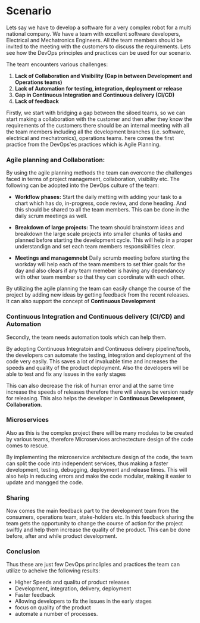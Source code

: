 # Scenario

Lets say we have to develop a software for a very complex robot for a multi national company. We have a team with excellent software developers, Electrical and Mechatronics Engineers. All the team members should be invited to the meeting with the customers to discuss the requirements. Lets see how the DevOps principles and practices can be used for our scenario.

The team encounters various challenges:
1. **Lack of Collaboration and Visibility (Gap in between Development and Operations teams)**
2. **Lack of Automation for testing, integration, deployment or release**
3. **Gap in Continuous Integration and Continuous delivery (CI/CD)**
4. **Lack of feedback**

Firstly, we start with bridging a gap between the siloed teams, so we can start making a collaboration with the customer and then after they know the requirements of the customers there should be an internal meeting with all the team members including all the development branches (i.e. software, electrical and mechatronics), operations teams. here comes the first practice from the DevOps'es practices which is Agile Planning.

### Agile planning and Collaboration:
By using the agile planning methods the team can overcome the challenges faced in terms of project management,  collaboration, visibility etc.
The following can be adopted into the DevOps culture of the team:

- **Workflow phases:**
Start the daily metting with adding your task to a chart which has do, in-progress, code review, and done heading. And this should be shared to all the team members.
This can be done in the daily scrum meetings as well.

- **Breakdown of large projects:**
The team should brainstorm ideas and breakdown the large scale projects into smaller chunks of tasks and planned before starting the development cycle. This will help in a proper understandign and set each team members responsibilities clear.

- **Meetings and managemnebt**
Daily scrumb meeting before starting the workday will help each of the team members to set thier goals for the day and also clears if any team memeber is having any dependanccy with other team member so that they can coordinate with each other.

By utilizing the agile planning the team can easily change the course of the project by adding new ideas by getting feedback from the recent releases. It can also support the concept of **Continuous Development**


### Continuous Integration and Continuous delivery (CI/CD) and Automation
Secondly, the team needs automation tools which can help them.

By adopting Continuous Integratoin and Continuous delivery pipeline/tools, the developers can automate the testing, integration and deployment of the code very easily. This saves a lot of invaluable time and increases the speeds and quality of the product deployment. Also the developers will be able to test and fix any issues in the early stages

This can also decrease the risk of human error and at the same time increase the speeds of releases therefore there will always be version ready for releasing. This also helps the developer in **Continuous Development**, **Collaboration**.


### Microservices
Also as this is the complex project there will be many modules to be created by various teams, therefore Microservices archectecture design of the code comes to rescue.

By implementing the microservice architecture design of the code, the team can split the code into independent services, thus making a faster development, testing, debugging, deployment and release times. This will also help in reducing errors and make the code modular, making it easier to update and mangged the code.

### Sharing
Now comes the main feedback part to the development team from the consumers, operations team, stake-holders etc. In this feedback sharing the team gets the opportunity to change the course of action for the project swiftly and help them increase the quality of the product. This can be done before, after and while product development.


### Conclusion
Thus these are just few DevOps princliples and practices the team can utilize to acheive the following results:
- Higher Speeds and qualitu of product releases
- Development, integration, delivery, deployment
- Faster feedback
- Allowing developers to fix the issues in the early stages
- focus on quality of the product
- automate a number of processes. 